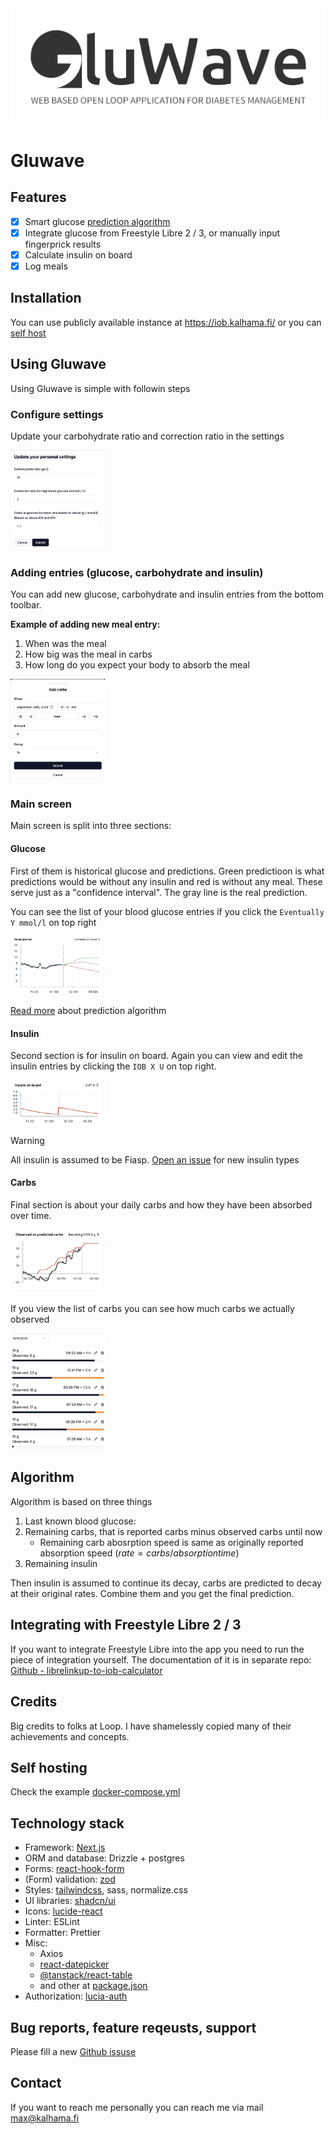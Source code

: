 <img src="gluwave/public/full_transparent.png">

# Gluwave

## Features

- [x] Smart glucose [prediction algorithm](#algorithm)
- [x] Integrate glucose from Freestyle Libre 2 / 3, or manually input fingerprick results
- [x] Calculate insulin on board
- [x] Log meals

## Installation

You can use publicly available instance at https://iob.kalhama.fi/ or you can [self host](#self-hosting)

## Using Gluwave

Using Gluwave is simple with followin steps

### Configure settings

Update your carbohydrate ratio and correction ratio in the settings

<img src="./images/settings.png" width="30%">

### Adding entries (glucose, carbohydrate and insulin)

You can add new glucose, carbohydrate and insulin entries from the bottom toolbar.

**Example of adding new meal entry:**

1. When was the meal
2. How big was the meal in carbs
3. How long do you expect your body to absorb the meal

<img src="./images/add-carbs.png" width="30%">

### Main screen

Main screen is split into three sections:

#### Glucose

First of them is historical glucose and predictions. Green predictioon is what predictions would be without any insulin and red is without any meal. These serve just as a "confidence interval". The gray line is the real prediction.

You can see the list of your blood glucose entries if you click the `Eventually Y mmol/l` on top right

<img src="./images/blood-glucose.png" width="30%">

[Read more](#algorithm) about prediction algorithm

#### Insulin

Second section is for insulin on board. Again you can view and edit the insulin entries by clicking the `IOB X U` on top right.

<img src="./images/insulin.png" width="30%">

> [!WARNING]  
> All insulin is assumed to be Fiasp. [Open an issue](https://github.com/Kalhama/gluwave/issues) for new insulin types

#### Carbs

Final section is about your daily carbs and how they have been absorbed over time.

<img src="./images/carbs.png" width="30%">

If you view the list of carbs you can see how much carbs we actually observed

<img src="./images/carbs-list.png" width="30%">

## Algorithm

Algorithm is based on three things

1. Last known blood glucose:
2. Remaining carbs, that is reported carbs minus observed carbs until now
   - Remaining carb abosrption speed is same as originally reported absorption speed ($rate = carbs / absorption time$)
3. Remaining insulin

Then insulin is assumed to continue its decay, carbs are predicted to decay at their original rates. Combine them and you get the final prediction.

## Integrating with Freestyle Libre 2 / 3

If you want to integrate Freestyle Libre into the app you need to run the piece of integration yourself. The documentation of it is in separate repo: [Github - librelinkup-to-iob-calculator](https://github.com/Kalhama/gluwave/tree/master/librelinkup-to-iob-calculator)

## Credits

Big credits to folks at Loop. I have shamelessly copied many of their achievements and concepts.

## Self hosting

Check the example [docker-compose.yml](https://github.com/Kalhama/gluwave/blob/master/nextjs/docker-compose.yml)

## Technology stack

- Framework: [Next.js](https://nextjs.org/docs)
- ORM and database: Drizzle + postgres
- Forms: [react-hook-form](https://react-hook-form.com/)
- (Form) validation: [zod](https://github.com/colinhacks/zod)
- Styles: [tailwindcss](https://tailwindcss.com/), sass, normalize.css
- UI libraries: [shadcn/ui](https://ui.shadcn.com/)
- Icons: [lucide-react](https://lucide.dev/icons/)
- Linter: ESLint
- Formatter: Prettier
- Misc:
  - Axios
  - [react-datepicker](https://reactdatepicker.com/)
  - [@tanstack/react-table](https://tanstack.com/table/latest)
  - and other at [package.json](./nextjs/package.json)
- Authorization: [lucia-auth](https://lucia-auth.com/)

## Bug reports, feature reqeusts, support

Please fill a new [Github issuse](https://github.com/Kalhama/gluwave/issues)

## Contact

If you want to reach me personally you can reach me via mail [max@kalhama.fi](mailto:max@kalhama.fi)
